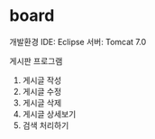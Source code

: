 # board

개발환경 IDE: Eclipse
서버: Tomcat 7.0

게시판 프로그램
1. 게시글 작성
2. 게시글 수정
3. 게시글 삭제
4. 게시글 상세보기
5. 검색 처리하기
